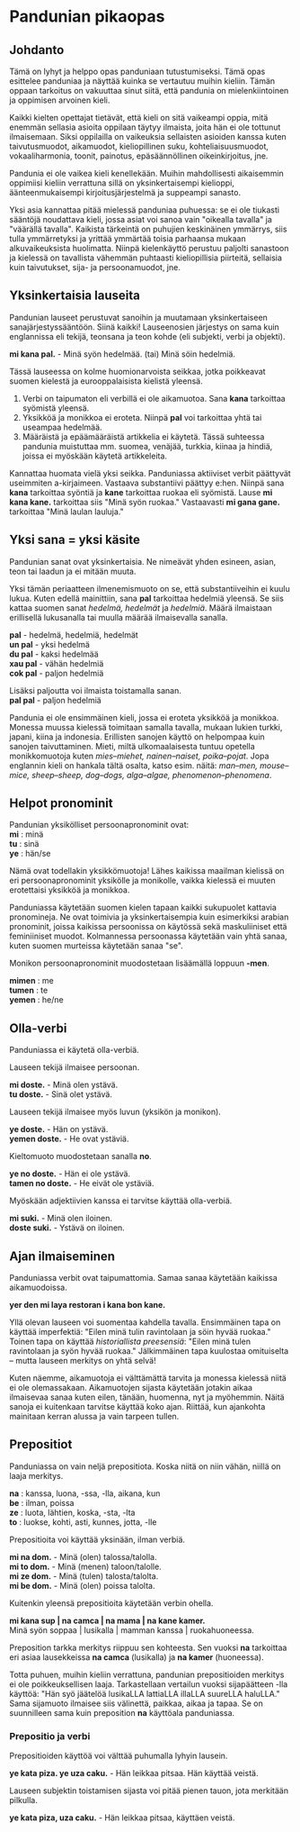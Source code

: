 # Pandunian pikaopas

## Johdanto

Tämä on lyhyt ja helppo opas panduniaan tutustumiseksi. Tämä opas esittelee panduniaa ja näyttää kuinka se vertautuu muihin kieliin. Tämän oppaan tarkoitus on vakuuttaa sinut siitä, että pandunia on mielenkiintoinen ja oppimisen arvoinen kieli.

Kaikki kielten opettajat tietävät, että kieli on sitä vaikeampi oppia, mitä enemmän sellasia asioita oppilaan täytyy ilmaista, joita hän ei ole tottunut ilmaisemaan. Siksi oppilailla on vaikeuksia sellaisten asioiden kanssa kuten taivutusmuodot, aikamuodot, kieliopillinen suku, kohteliaisuusmuodot, vokaaliharmonia, toonit, painotus, epäsäännöllinen oikeinkirjoitus, jne.

Pandunia ei ole vaikea kieli kenellekään. Muihin mahdollisesti aikaisemmin oppimiisi kieliin verrattuna sillä on yksinkertaisempi kielioppi, äänteenmukaisempi kirjoitusjärjestelmä ja suppeampi sanasto.

Yksi asia kannattaa pitää mielessä panduniaa puhuessa: se ei ole tiukasti sääntöjä noudattava kieli, jossa asiat voi sanoa vain "oikealla tavalla" ja "väärällä tavalla". Kaikista tärkeintä on puhujien keskinäinen ymmärrys, siis tulla ymmärretyksi ja yrittää ymmärtää toisia parhaansa mukaan alkuvaikeuksista huolimatta. Niinpä kielenkäyttö perustuu paljolti sanastoon ja kielessä on tavallista vähemmän puhtaasti kieliopillisia piirteitä, sellaisia kuin taivutukset, sija- ja persoonamuodot, jne.



## Yksinkertaisia lauseita

Pandunian lauseet perustuvat sanoihin ja muutamaan yksinkertaiseen sanajärjestyssääntöön. Siinä kaikki! Lauseenosien järjestys on sama kuin englannissa eli tekijä, teonsana ja teon kohde (eli subjekti, verbi ja objekti).

**mi kana pal.** - Minä syön hedelmää. (tai) Minä söin hedelmiä.

Tässä lauseessa on kolme huomionarvoista seikkaa, jotka poikkeavat suomen kielestä ja eurooppalaisista kielistä yleensä.

1. Verbi on taipumaton eli verbillä ei ole aikamuotoa. Sana **kana** tarkoittaa syömistä yleensä.
2. Yksikköä ja monikkoa ei eroteta. Niinpä **pal** voi tarkoittaa yhtä tai useampaa hedelmää.
3. Määräistä ja epäämääräistä artikkelia ei käytetä. Tässä suhteessa pandunia muistuttaa mm. suomea, venäjää, turkkia, kiinaa ja hindiä, joissa ei myöskään käytetä artikkeleita.

Kannattaa huomata vielä yksi seikka. Panduniassa aktiiviset verbit päättyvät useimmiten a-kirjaimeen. Vastaava substantiivi päättyy e:hen. Niinpä sana **kana** tarkoittaa syöntiä ja **kane** tarkoittaa ruokaa eli syömistä. Lause **mi kana kane.** tarkoittaa siis "Minä syön ruokaa." Vastaavasti **mi gana gane.** tarkoittaa "Minä laulan lauluja."



## Yksi sana = yksi käsite

Pandunian sanat ovat yksinkertaisia. Ne nimeävät yhden esineen, asian, teon tai laadun ja ei mitään muuta.

Yksi tämän periaatteen ilmenemismuoto on se, että substantiiveihin ei kuulu lukua. Kuten edellä mainittiin, sana **pal** tarkoittaa hedelmiä yleensä. Se siis kattaa suomen sanat _hedelmä, hedelmät_ ja _hedelmiä_. Määrä ilmaistaan erillisellä lukusanalla tai muulla määrää ilmaisevalla sanalla.

**pal** - hedelmä, hedelmiä, hedelmät  
**un pal** - yksi hedelmä  
**du pal** - kaksi hedelmää  
**xau pal** - vähän hedelmiä  
**cok pal** - paljon hedelmiä

Lisäksi paljoutta voi ilmaista toistamalla sanan.  
**pal pal** - paljon hedelmiä

Pandunia ei ole ensimmäinen kieli, jossa ei eroteta yksikköä ja monikkoa. Monessa muussa kielessä toimitaan samalla tavalla, mukaan lukien turkki, japani, kiina ja indonesia. Erillisten sanojen käyttö on helpompaa kuin sanojen taivuttaminen. Mieti, miltä ulkomaalaisesta tuntuu opetella monikkomuotoja kuten _mies–miehet, nainen–naiset, poika–pojat_. Jopa englannin kieli on hankala tältä osalta, katso esim. näitä: _man–men, mouse–mice, sheep–sheep, dog–dogs, alga–algae, phenomenon–phenomena_.



## Helpot pronominit

Pandunian yksikölliset persoonapronominit ovat:  
**mi** : minä  
**tu** : sinä  
**ye** : hän/se

Nämä ovat todellakin yksikkömuotoja! Lähes kaikissa maailman kielissä on eri persoonapronominit yksikölle ja monikolle, vaikka kielessä ei muuten erotettaisi yksikköä ja monikkoa.

Panduniassa käytetään suomen kielen tapaan kaikki sukupuolet kattavia pronomineja. Ne ovat toimivia ja yksinkertaisempia kuin esimerkiksi arabian pronominit, joissa kaikissa persoonissa on käytössä sekä maskuliiniset että feminiiniset muodot. Kolmannessa persoonassa käytetään vain yhtä sanaa, kuten suomen murteissa käytetään sanaa "se".

Monikon persoonapronominit muodostetaan lisäämällä loppuun **-men**.

**mimen** : me  
**tumen** : te  
**yemen** : he/ne



## Olla-verbi

Panduniassa ei käytetä olla-verbiä.

Lauseen tekijä ilmaisee persoonan.

**mi doste.** - Minä olen ystävä.  
**tu doste.** - Sinä olet ystävä.

Lauseen tekijä ilmaisee myös luvun (yksikön ja monikon).

**ye doste.** - Hän on ystävä.  
**yemen doste.** - He ovat ystäviä.

Kieltomuoto muodostetaan sanalla **no**.

**ye no doste.** - Hän ei ole ystävä.  
**tamen no doste.** - He eivät ole ystäviä.


Myöskään adjektiivien kanssa ei tarvitse käyttää olla-verbiä.

**mi suki.** - Minä olen iloinen.  
**doste suki.** - Ystävä on iloinen.



## Ajan ilmaiseminen

Panduniassa verbit ovat taipumattomia. Samaa sanaa käytetään kaikissa aikamuodoissa.

**yer den mi laya restoran i kana bon kane.**

Yllä olevan lauseen voi suomentaa kahdella tavalla. Ensimmäinen tapa on käyttää imperfektiä: "Eilen minä tulin ravintolaan ja söin hyvää ruokaa." Toinen tapa on käyttää _historiallista preesensiä_: "Eilen minä tulen ravintolaan ja syön hyvää ruokaa." Jälkimmäinen tapa kuulostaa omituiselta – mutta lauseen merkitys on yhtä selvä!

Kuten näemme, aikamuotoja ei välttämättä tarvita ja monessa kielessä niitä ei ole olemassakaan. Aikamuotojen sijasta käytetään jotakin aikaa ilmaisevaa sanaa kuten eilen, tänään, huomenna, nyt ja myöhemmin. Näitä sanoja ei kuitenkaan tarvitse käyttää koko ajan. Riittää, kun ajankohta mainitaan kerran alussa ja vain tarpeen tullen.


<!--
## Tavan ilmaiseminen
-->




## Prepositiot

Panduniassa on vain neljä prepositiota. Koska niitä on niin vähän, niillä on laaja merkitys.

**na** : kanssa, luona, -ssa, -lla, aikana, kun  
**be** : ilman, poissa  
**ze** : luota, lähtien, koska, -sta, -lta  
**to** : luokse, kohti, asti, kunnes, jotta, -lle  

Prepositioita voi käyttää yksinään, ilman verbiä.

**mi na dom.** - Minä (olen) talossa/talolla.  
**mi to dom.** - Minä (menen) taloon/talolle.  
**mi ze dom.** - Minä (tulen) talosta/talolta.  
**mi be dom.** - Minä (olen) poissa talolta.

Kuitenkin yleensä prepositioita käytetään verbin ohella.

**mi kana sup | na camca | na mama | na kane kamer.**  
Minä syön soppaa | lusikalla | mamman kanssa | ruokahuoneessa.

Preposition tarkka merkitys riippuu sen kohteesta. Sen vuoksi **na** tarkoittaa eri asiaa lausekkeissa **na camca** (lusikalla) ja **na kamer** (huoneessa).

Totta puhuen, muihin kieliin verrattuna, pandunian prepositioiden merkitys ei ole poikkeuksellisen laaja. Tarkastellaan vertailun vuoksi sijapäätteen -lla käyttöä: "Hän syö jäätelöä lusikaLLA lattiaLLA illaLLA suureLLA haluLLA." Sama sijamuoto ilmaisee siis välinettä, paikkaa, aikaa ja tapaa. Se on suunnilleen sama kuin preposition **na** käyttöala panduniassa.


### Prepositio ja verbi

Prepositioiden käyttöä voi välttää puhumalla lyhyin lausein.

**ye kata piza. ye uza caku.** - Hän leikkaa pitsaa. Hän käyttää veistä.

Lauseen subjektin toistamisen sijasta voi pitää pienen tauon, jota merkitään pilkulla.

**ye kata piza, uza caku.** - Hän leikkaa pitsaa, käyttäen veistä.


